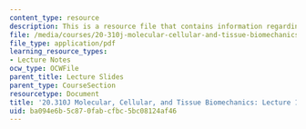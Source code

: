 ```yaml
---
content_type: resource
description: This is a resource file that contains information regarding lecture 12.
file: /media/courses/20-310j-molecular-cellular-and-tissue-biomechanics-spring-2015/ba094e6b5c870fabcfbc5bc08124af46_MIT20_310JS15_Lecture12.pdf
file_type: application/pdf
learning_resource_types:
- Lecture Notes
ocw_type: OCWFile
parent_title: Lecture Slides
parent_type: CourseSection
resourcetype: Document
title: '20.310J Molecular, Cellular, and Tissue Biomechanics: Lecture 12'
uid: ba094e6b-5c87-0fab-cfbc-5bc08124af46
---
```

